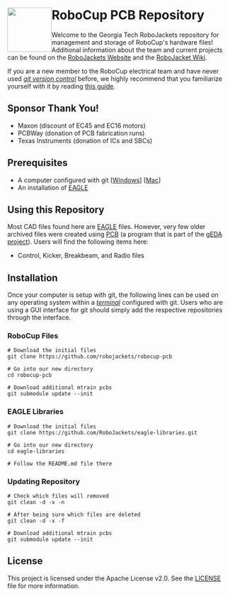 <img src="https://dl.dropboxusercontent.com/s/ao3pe3n8npuxrfo/robobuzz-header.svg" height="100px" width="100px" style="float:left"/>RoboCup PCB Repository
===========
Welcome to the Georgia Tech RoboJackets repository for management and storage of RoboCup's hardware files! Additional information about the team and current projects can be found on the [RoboJackets Website](http://www.robojackets.org/teams/robocup/) and the [RoboJacket Wiki](http://wiki.robojackets.org/w/RoboCup).

If you are a new member to the RoboCup electrical team and have never used *[git version control](http://git-scm.com/)* before, we highly recommend that you familiarize yourself with it by reading [this guide](https://github.com/RoboJackets/robocup-firmware/blob/master/doc/Git.md).

## Sponsor Thank You!
- Maxon (discount of EC45 and EC16 motors)
- PCBWay (donation of PCB fabrication runs)
- Texas Instruments (donation of ICs and SBCs)

## Prerequisites
- A computer configured with git [[Windows](https://windows.github.com)] [[Mac](https://mac.github.com/)]
- An installation of [EAGLE](http://www.cadsoftusa.com/)

## Using this Repository
Most CAD files found here are [EAGLE](http://www.cadsoftusa.com/) files. However, very few older archived files were created using [PCB](http://pcb.geda-project.org) (a program that is part of the [gEDA project](http://www.geda-project.org)). Users will find the following items here:
- Control, Kicker, Breakbeam, and Radio files

## Installation
Once your computer is setup with git, the following lines can be used on any operating system within a *[terminal](http://en.wikipedia.org/wiki/Computer_terminal)* configured with git. Users who are using a GUI interface for git should simply add the respective repositories through the interface.

### RoboCup Files
```
# Download the initial files
git clone https://github.com/robojackets/robocup-pcb

# Go into our new directory
cd robocup-pcb

# Download additional mtrain pcbs
git submodule update --init
```

### EAGLE Libraries
```
# Download the initial files
git clone https://github.com/RoboJackets/eagle-libraries.git

# Go into our new directory
cd eagle-libraries

# Follow the README.md file there
```

### Updating Repository
```
# Check which files will removed
git clean -d -x -n

# After being sure which files are deleted
git clean -d -x -f

# Download additional mtrain pcbs
git submodule update --init
```

## License

This project is licensed under the Apache License v2.0.  See the [LICENSE](LICENSE) file for more information.
